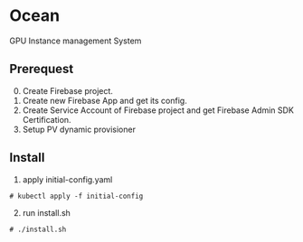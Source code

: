 # Ocean
GPU Instance management System

## Prerequest
0. Create Firebase project.
1. Create new Firebase App and get its config.
2. Create Service Account of Firebase project and get Firebase Admin SDK Certification.
3. Setup PV dynamic provisioner

## Install
1. apply initial-config.yaml
```shell
# kubectl apply -f initial-config
```

2. run install.sh
```shell
# ./install.sh
```
